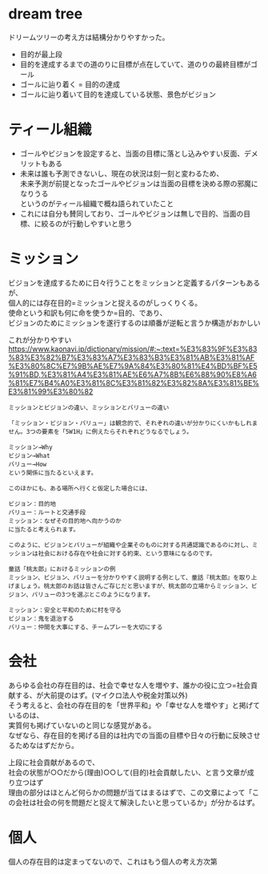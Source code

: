 # dream tree
ドリームツリーの考え方は結構分かりやすかった。

- 目的が最上段
- 目的を達成するまでの道のりに目標が点在していて、道のりの最終目標がゴール
- ゴールに辿り着く = 目的の達成
- ゴールに辿り着いて目的を達成している状態、景色がビジョン

# ティール組織
- ゴールやビジョンを設定すると、当面の目標に落とし込みやすい反面、デメリットもある
- 未来は誰も予測できないし、現在の状況は刻一刻と変わるため、  
  未来予測が前提となったゴールやビジョンは当面の目標を決める際の邪魔になりうる  
  というのがティール組織で概ね語られていたこと
- これには自分も賛同しており、ゴールやビジョンは無しで目的、当面の目標、に絞るのが行動しやすいと思う

# ミッション
ビジョンを達成するために日々行うことをミッションと定義するパターンもあるが、  
個人的には存在目的=ミッションと捉えるのがしっくりくる。  
使命という和訳も何に命を使うか=目的、であり、  
ビジョンのためにミッションを遂行するのは順番が逆転と言うか構造がおかしい  

これが分かりやすい  
https://www.kaonavi.jp/dictionary/mission/#:~:text=%E3%83%9F%E3%83%83%E3%82%B7%E3%83%A7%E3%83%B3%E3%81%AB%E3%81%AF%E3%80%8C%E7%9B%AE%E7%9A%84%E3%80%81%E4%BD%BF%E5%91%BD,%E3%81%A4%E3%81%AE%E6%A7%8B%E6%88%90%E8%A6%81%E7%B4%A0%E3%81%8C%E3%81%82%E3%82%8A%E3%81%BE%E3%81%99%E3%80%82
```
ミッションとビジョンの違い、ミッションとバリューの違い

「ミッション・ビジョン・バリュー」は観念的で、それぞれの違いが分かりにくいかもしれません。3つの要素を「5W1H」に例えたらそれぞれどうなるでしょう。

ミッション→Why
ビジョン→What
バリュー→How
という関係に当たるといえます。

このほかにも、ある場所へ行くと仮定した場合には、

ビジョン：目的地
バリュー：ルートと交通手段
ミッション：なぜその目的地へ向かうのか
に当たると考えられます。

このように、ビジョンとバリューが組織や企業そのものに対する共通認識であるのに対し、ミッションは社会における存在や社会に対する約束、という意味になるのです。

童話「桃太郎」におけるミッションの例
ミッション、ビジョン、バリューを分かりやすく説明する例として、童話『桃太郎』を取り上げましょう。桃太郎のお話は皆さんご存じだと思いますが、桃太郎の立場からミッション、ビジョン、バリューの3つを選ぶとこのようになります。

ミッション：安全と平和のために村を守る
ビジョン：鬼を退治する
バリュー：仲間を大事にする、チームプレーを大切にする
```

# 会社
あらゆる会社の存在目的は、社会で幸せな人を増やす、誰かの役に立つ=社会貢献する、が大前提のはず。(マイクロ法人や税金対策以外)  
そう考えると、会社の存在目的を「世界平和」や「幸せな人を増やす」と掲げているのは、  
実質何も掲げていないのと同じな感覚がある。  
なぜなら、存在目的を掲げる目的は社内での当面の目標や日々の行動に反映させるためなはずだから。

上段に社会貢献があるので、  
社会の状態が○○だから(理由)○○して(目的)社会貢献したい、と言う文章が成り立つはず  
理由の部分はほとんど何らかの問題が当てはまるはずで、この文章によって「この会社は社会の何を問題だと捉えて解決したいと思っているか」が分かるはず。  

# 個人
個人の存在目的は定まってないので、これはもう個人の考え方次第